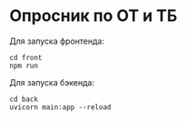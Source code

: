 # Опросник по ОТ и ТБ

Для запуска фронтенда:
```
cd front
npm run
```
Для запуска бэкенда:
```
cd back
uvicorn main:app --reload
```